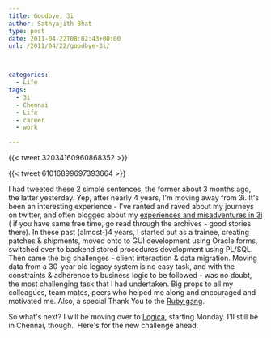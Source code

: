 ```yaml
---
title: Goodbye, 3i
author: Sathyajith Bhat
type: post
date: 2011-04-22T08:02:43+00:00
url: /2011/04/22/goodbye-3i/



categories:
  - Life
tags:
  - 3i
  - Chennai
  - Life
  - career
  - work

---
```


{{< tweet 32034160960868352 >}}

{{< tweet 61016899697393664 >}}


I had tweeted these 2 simple sentences, the former about 3 months ago, the latter yesterday. Yep, after nearly 4 years, I'm moving away from 3i. It's been an interesting experience - I've ranted and raved about my journeys on twitter, and often blogged about my <a href="https://sathyabh.at/tag/3i/" target="_blank">experiences and misadventures in 3i</a> ( if you have same free time, go read through the archives - good stories there). In these past (almost-)4 years, I started out as a trainee, creating patches & shipments, moved onto to GUI development using Oracle forms, switched over to backend stored procedures development using PL/SQL. Then came the big challenges - client interaction & data migration. Moving data from a 30-year old legacy system is no easy task, and with the constraints & adherence to business logic to be followed - was no doubt, the most challenging task that I had undertaken. Big props to all my colleagues, team mates, peers who helped me along and encouraged and motivated me. Also, a special Thank You to the [Ruby gang][1].

So what's next? I will be moving over to <a href="https://en.wikipedia.org/wiki/Logica" target="_blank">Logica</a>, starting Monday. I'll still be in Chennai, though.  Here's for the new challenge ahead.

 [1]: https://bit.ly/ehTBvU
